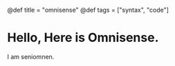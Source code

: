 @def title = "omnisense"
@def tags = ["syntax", "code"]

# Hello, Here is Omnisense.
I am seniomnen.
